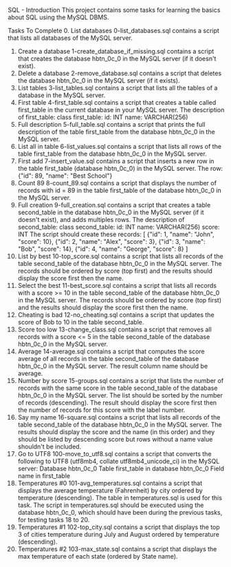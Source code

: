 SQL - Introduction
This project contains some tasks for learning the basics about SQL using the MySQL DBMS.

Tasks To Complete
 0. List databases
0-list_databases.sql contains a script that lists all databases of the MySQL server.
 1. Create a database
1-create_database_if_missing.sql contains a script that creates the database hbtn_0c_0 in the MySQL server (if it doesn't exist).
 2. Delete a database
2-remove_database.sql contains a script that deletes the database hbtn_0c_0 in the MySQL server (if it exists).
 3. List tables
3-list_tables.sql contains a script that lists all the tables of a database in the MySQL server.
 4. First table
4-first_table.sql contains a script that creates a table called first_table in the current database in your MySQL server.
The description of first_table:
class first_table:
    id: INT
    name: VARCHAR(256)
 5. Full description
5-full_table.sql contains a script that prints the full description of the table first_table from the database hbtn_0c_0 in the MySQL server.
 6. List all in table
6-list_values.sql contains a script that lists all rows of the table first_table from the database hbtn_0c_0 in the MySQL server.
 7. First add
7-insert_value.sql contains a script that inserts a new row in the table first_table (database hbtn_0c_0) in the MySQL server.
The row:
{"id": 89, "name": "Best School"}
 8. Count 89
8-count_89.sql contains a script that displays the number of records with id = 89 in the table first_table of the database hbtn_0c_0 in the MySQL server.
 9. Full creation
9-full_creation.sql contains a script that creates a table second_table in the database hbtn_0c_0 in the MySQL server (if it doesn't exist), and adds multiples rows.
The description of second_table:
class second_table:
    id: INT
    name: VARCHAR(256)
    score: INT
The script should create these records:
[
  {"id": 1, "name": "John", "score": 10},
  {"id": 2, "name": "Alex", "score": 3},
  {"id": 3, "name": "Bob", "score": 14},
  {"id": 4, "name": "George", "score": 8}
]
 10. List by best
10-top_score.sql contains a script that lists all records of the table second_table of the database hbtn_0c_0 in the MySQL server. The records should be ordered by score (top first) and the results should display the score first then the name.
 11. Select the best
11-best_score.sql contains a script that lists all records with a score >= 10 in the table second_table of the database hbtn_0c_0 in the MySQL server. The records should be ordered by score (top first) and the results should display the score first then the name.
 12. Cheating is bad
12-no_cheating.sql contains a script that updates the score of Bob to 10 in the table second_table.
 13. Score too low
13-change_class.sql contains a script that removes all records with a score <= 5 in the table second_table of the database hbtn_0c_0 in the MySQL server.
 14. Average
14-average.sql contains a script that computes the score average of all records in the table second_table of the database hbtn_0c_0 in the MySQL server. The result column name should be average.
 15. Number by score
15-groups.sql contains a script that lists the number of records with the same score in the table second_table of the database hbtn_0c_0 in the MySQL server. The list should be sorted by the number of records (descending). The result should display the score first then the number of records for this score with the label number.
 16. Say my name
16-square.sql contains a script that lists all records of the table second_table of the database hbtn_0c_0 in the MySQL server. The results should display the score and the name (in this order) and they should be listed by descending score but rows without a name value shouldn't be included.
 17. Go to UTF8
100-move_to_utf8.sql contains a script that converts the following to UTF8 (utf8mb4, collate utf8mb4_unicode_ci) in the MySQL server:
Database hbtn_0c_0
Table first_table in database hbtn_0c_0
Field name in first_table
 18. Temperatures #0
101-avg_temperatures.sql contains a script that displays the average temperature (Fahrenheit) by city ordered by temperature (descending). The table in temperatures.sql is used for this task. The script in temperatures.sql should be executed using the database hbtn_0c_0, which should have been during the previous tasks, for testing tasks 18 to 20.
 19. Temperatures #1
102-top_city.sql contains a script that displays the top 3 of cities temperature during July and August ordered by temperature (descending).
 20. Temperatures #2
103-max_state.sql contains a script that displays the max temperature of each state (ordered by State name).
